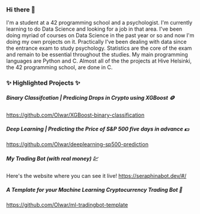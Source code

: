### Hi there 👋

I'm a student at a 42 programming school and a psychologist. I'm currently learning to do Data Science and looking for a job in that area. I've been doing myriad of courses on Data Science in the past year or so and now I'm doing my own projects on it. Practically I've been dealing with data since the entrance exam to study psychology. Statistics are the core of the exam and remain to be essential throughout the studies. My main programming languages are Python and C. Almost all of the the projects at Hive Helsinki, the 42 programming school, are done in C.

### ✨ **Highlighted Projects** ✨

##### Binary Classifcation | Predicing Drops in Crypto using XGBoost :coin:
https://github.com/Olwar/XGBoost-binary-classification

##### Deep Learning | Predicting the Price of S&P 500 five days in advance :dollar:
https://github.com/Olwar/deeplearning-sp500-prediction

##### My Trading Bot (with real money) :chart:
Here's the website where you can see it live!
https://seraphinabot.dev/#/

##### A Template for your Machine Learning Cryptocurrency Trading Bot :money_mouth_face:
https://github.com/Olwar/ml-tradingbot-template

<!--
**Olwar/Olwar** is a ✨ _special_ ✨ repository because its `README.md` (this file) appears on your GitHub profile.

Here are some ideas to get you started:

- 🔭 I’m currently working on ...
- 🌱 I’m currently learning ...
- 👯 I’m looking to collaborate on ...
- 🤔 I’m looking for help with ...
- 💬 Ask me about ...
- 📫 How to reach me: ...
- 😄 Pronouns: ...
- ⚡ Fun fact: ...
-->
